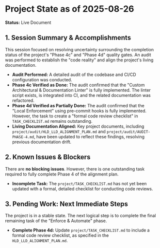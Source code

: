 # Project State as of 2025-08-26

**Status:** Live Document

## 1. Session Summary & Accomplishments

This session focused on resolving uncertainty surrounding the completion status of the project's "Phase 4c" and "Phase 4d" quality gates. An audit was performed to establish the "code reality" and align the project's living documentation.

*   **Audit Performed:** A detailed audit of the codebase and CI/CD configuration was conducted.
*   **Phase 4c Verified as Done:** The audit confirmed that the "Custom Architectural & Documentation Linter" is fully implemented. The linter script exists, is integrated into CI, and the related documentation was refactored.
*   **Phase 4d Verified as Partially Done:** The audit confirmed that the "Local Enforcement" using pre-commit hooks is fully implemented. However, the task to create a "formal code review checklist" in `TASK_CHECKLIST.md` remains outstanding.
*   **Living Documentation Aligned:** Key project documents, including `project/audit/HLD_LLD_ALIGNMENT_PLAN.md` and `project/audit/AUDIT-PHASE-4.md`, have been updated to reflect these findings, resolving previous documentation drift.

## 2. Known Issues & Blockers

There are **no blocking issues**. However, there is one outstanding task required to fully complete Phase 4 of the alignment plan.

*   **Incomplete Task:** The `project/TASK_CHECKLIST.md` has not yet been updated with a formal, detailed checklist for conducting code reviews.

## 3. Pending Work: Next Immediate Steps

The project is in a stable state. The next logical step is to complete the final remaining task of the "Enforce & Automate" phase.

*   **Complete Phase 4d:** Update `project/TASK_CHECKLIST.md` to include a formal code review checklist, as specified in the `HLD_LLD_ALIGNMENT_PLAN.md`.
